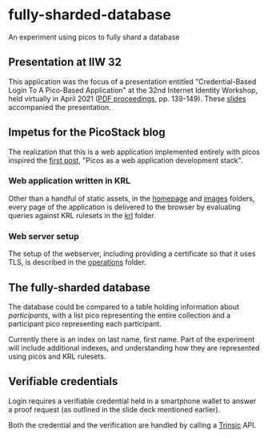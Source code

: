 # fully-sharded-database
An experiment using picos to fully shard a database

## Presentation at IIW 32
This application was the focus of a presentation entitled
"Credential-Based Login To A Pico-Based Application"
at the 32nd Internet Identity Workshop, held virtually in April 2021
([PDF proceedings](https://github.com/windley/IIW_homepage/raw/gh-pages/assets/proceedings/IIW_32_Book_of_Proceedings_Final%20A%201.pdf), pp. 139-149).
These [slides](https://bruceatbyu.com/s/HRDDSiiw32) accompanied the presentation.

## Impetus for the PicoStack blog
The realization that this is a web application implemented entirely with picos
inspired the [first post](https://picostack.blogspot.com/2022/04/picos-as-web-application-development.html),
"Picos as a web application development stack".

### Web application written in KRL
Other than a handful of static assets,
in the [homepage](https://github.com/Picolab/fully-sharded-database/tree/main/homepage)
and [images](https://github.com/Picolab/fully-sharded-database/tree/main/images)
folders, every page of the application is delivered to the browser
by evaluating queries against KRL rulesets
in the [krl](https://github.com/Picolab/fully-sharded-database/tree/main/krl) folder.

### Web server setup
The setup of the webserver,
including providing a certificate so that it uses TLS,
is described in the [operations](https://github.com/Picolab/fully-sharded-database/tree/main/operations) folder.

## The fully-sharded database
The database could be compared to a table holding information about
_participants_, with a list pico representing the entire collection
and a participant pico representing each participant.

Currently there is an index on last name, first name.
Part of the experiment will include additional indexes,
and understanding how they are represented using picos and KRL rulesets.

## Verifiable credentials
Login requires a verifiable credential held in a smartphone wallet
to answer a proof request (as outlined in the slide deck mentioned earlier).

Both the credential and the verification are handled by calling
a [Trinsic](https://trinsic.id) API.

